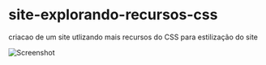 # site-explorando-recursos-css
criacao de um site utlizando mais recursos do CSS para estilização do site

![Screenshot](screenshot.png)
